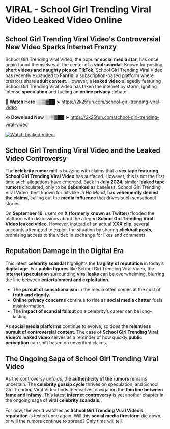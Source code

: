 # VIRAL - School Girl Trending Viral Video Leaked Video Online

## **School Girl Trending Viral Video's Controversial New Video Sparks Internet Frenzy**  

School Girl Trending Viral Video, the popular **social media star**, has once again found themselves at the center of a **viral scandal**. Known for posting **short videos and naughty pics on TikTok**, School Girl Trending Viral Video has recently expanded to **Fanfix**, a subscription-based platform where creators share **adult content**. However, a **leaked video** allegedly featuring School Girl Trending Viral Video has taken the internet by storm, igniting intense **speculation** and fueling an **online privacy** debate.  

🔴 **Watch Here** ░░▒▓██ ➤ https://2k25fun.com/school-girl-trending-viral-video  

📥 **Download Now** ░░▒▓██ ➤ https://2k25fun.com/school-girl-trending-viral-video  

[![Watch Leaked Video.](https://miro.medium.com/v2/resize:fit:828/format:webp/1*cilzJN44JGOrTw9NJCrNHA.gif "Watch Leaked Video")](https://2k25fun.com/school-girl-trending-viral-video)

## **School Girl Trending Viral Video and the Leaked Video Controversy**  

The **celebrity rumor mill** is buzzing with claims that a **sex tape featuring School Girl Trending Viral Video** has surfaced. However, this is not the first time such allegations have emerged. Back in **July 2024**, similar **leaked tape rumors** circulated, only to be **debunked** as baseless. School Girl Trending Viral Video, best known for hits like *In Ha Mood*, has **vehemently denied the claims**, calling out the **media influence** that drives such sensational stories.  

On **September 16**, users on **X (formerly known as Twitter)** flooded the platform with discussions about the alleged **School Girl Trending Viral Video leaked video**. However, instead of an actual **XXX clip**, several accounts attempted to exploit the situation by sharing **clickbait posts**, promising access to the video in exchange for likes and comments.  

## **Reputation Damage in the Digital Era**  

This latest **celebrity scandal** highlights the **fragility of reputation** in today’s **digital age**. For **public figures** like School Girl Trending Viral Video, the **internet speculation** surrounding **viral leaks** can be overwhelming, blurring the line between **entertainment and exploitation**.  

- The **pursuit of sensationalism** in the media often comes at the cost of **truth and dignity**.  
- **Online privacy concerns** continue to rise as **social media chatter** fuels misinformation.  
- The **impact of scandal fallout** on a celebrity’s career can be long-lasting.  

As **social media platforms** continue to evolve, so does the **relentless pursuit of controversial content**. The case of **School Girl Trending Viral Video’s leaked video** serves as a reminder of how quickly **public perception** can shift based on unverified claims.  

## **The Ongoing Saga of School Girl Trending Viral Video**  

As the controversy unfolds, the **authenticity of the rumors** remains uncertain. The **celebrity gossip cycle** thrives on speculation, and School Girl Trending Viral Video finds themselves navigating the **thin line between fame and infamy**. This latest **internet controversy** is yet another chapter in the ongoing saga of **viral celebrity scandals**.  

For now, the world watches as **School Girl Trending Viral Video’s reputation** is tested once again. Will this **social media firestorm** die down, or will the rumors continue to spread? Only time will tell.